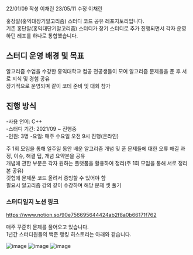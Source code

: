 22/01/09 작성 이채린
23/05/11 수정 이채린

홍장알(홍익대장기알고리즘) 스터디 코드 공유 레포지토리입니다.  
기존 홍단알(홍익대단기알고리즘) 스터디가 장기 스터디로 추가 진행되면서 각자 운영하던 레포를 하나로 통합했습니다.  

## 스터디 운영 배경 및 목표  

알고리즘 수업을 수강한 홍익대학교 컴공 전공생들이 모여 알고리즘 문제들을 푼 후 서로 지식 및 경험 공유  
장기적으로 운영되며 같이 코테 준비 및 대회 참가  

## 진행 방식  
-사용 언어: C++  
-스터디 기간: 2021/09 ~ 진행중  
-인원: 3명
-요일: 매주 수요일 오전 9시 진행(온라인)  

주 1회 모임을 통해 일주일 동안 배운 알고리즘 개념 및 푼 문제들에 대한 오류 해결 과정, 이슈, 해결 팁, 개념 요약본을 공유  
개념에 관한 부분은 각자 원하는 플랫폼을 활용하여 정리(주 1회 모임을 통해 서로 정리본 공유)  
깃헙에 문제푼 코드 올려서 증빙할 수 있어야 함  
필요시 알고리즘 강의 같이 수강하며 해당 문제 셋 풀기  


### 스터디일지 노션 링크  
https://www.notion.so/90e756695644424ab2f8a0b66171f762  

매주 꾸준히 문제를 풀어오고 있습니다.  
1년간 스터디원들의 백준 랭킹 히스토리는 아래와 같습니다.  

![image](https://user-images.githubusercontent.com/67696767/189073714-b89ff929-f7f9-4499-b18a-084be4c3873f.png)
![image](https://user-images.githubusercontent.com/67696767/189073740-9471bc7a-fe78-453f-8eda-822293a11479.png)
![image](https://user-images.githubusercontent.com/67696767/189073762-0a13bb8e-b40b-46b8-914a-50c694f8ecd0.png)
